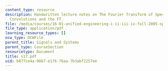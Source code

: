 ```yaml
---
content_type: resource
description: Handwritten lecture notes on The Fourier Transform of Special Functions,
  Convolutions and the FT.
file: /media/courses/16-01-unified-engineering-i-ii-iii-iv-fall-2005-spring-2006/b877ce4a9667e17676aa7b3abf2257ee_s17.pdf
file_type: application/pdf
learning_resource_types: []
ocw_type: OCWFile
parent_title: Signals and Systems
parent_type: CourseSection
resourcetype: Document
title: s17.pdf
uid: b877ce4a-9667-e176-76aa-7b3abf2257ee
---
```

